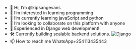 - 👋 Hi, I’m @kipsangevans
- 👀 I’m interested in learning programming 
- 🌱 I’m currently learning javaScript and python
- 💞️ I’m looking to collaborate on this platform with anyone
-  🌟 Experienced in Django web development!
- 🛠️ Currently building scalable backend solutions.
![Django](https://img.shields.io/badge/Django-Framework-green)
- 📫 How to reach me WhatsApp+254113435443

<!---
kipsangevans/kipsangevans is a ✨ special ✨ repository because its `README.md` (this file) appears on your GitHub profile.
You can click the Preview link to take a look at your changes.
--->
